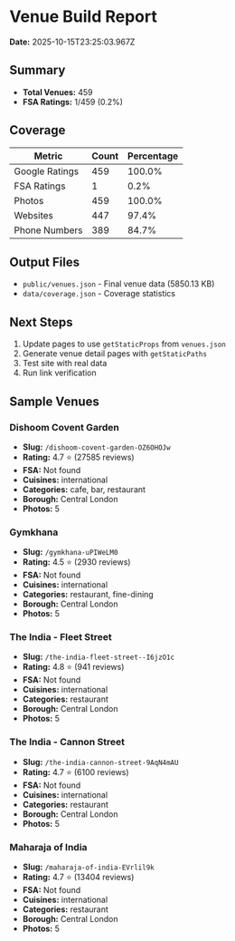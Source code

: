# Venue Build Report

**Date:** 2025-10-15T23:25:03.967Z

## Summary
- **Total Venues:** 459
- **FSA Ratings:** 1/459 (0.2%)

## Coverage

| Metric | Count | Percentage |
|--------|-------|------------|
| Google Ratings | 459 | 100.0% |
| FSA Ratings | 1 | 0.2% |
| Photos | 459 | 100.0% |
| Websites | 447 | 97.4% |
| Phone Numbers | 389 | 84.7% |

## Output Files
- `public/venues.json` - Final venue data (5850.13 KB)
- `data/coverage.json` - Coverage statistics

## Next Steps
1. Update pages to use `getStaticProps` from `venues.json`
2. Generate venue detail pages with `getStaticPaths`
3. Test site with real data
4. Run link verification

## Sample Venues


### Dishoom Covent Garden
- **Slug:** `/dishoom-covent-garden-OZ6OHOJw`
- **Rating:** 4.7 ⭐ (27585 reviews)
- **FSA:** Not found
- **Cuisines:** international
- **Categories:** cafe, bar, restaurant
- **Borough:** Central London
- **Photos:** 5


### Gymkhana
- **Slug:** `/gymkhana-uPIWeLM0`
- **Rating:** 4.5 ⭐ (2930 reviews)
- **FSA:** Not found
- **Cuisines:** international
- **Categories:** restaurant, fine-dining
- **Borough:** Central London
- **Photos:** 5


### The India - Fleet Street
- **Slug:** `/the-india-fleet-street--I6jzO1c`
- **Rating:** 4.8 ⭐ (941 reviews)
- **FSA:** Not found
- **Cuisines:** international
- **Categories:** restaurant
- **Borough:** Central London
- **Photos:** 5


### The India - Cannon Street
- **Slug:** `/the-india-cannon-street-9AqN4mAU`
- **Rating:** 4.7 ⭐ (6100 reviews)
- **FSA:** Not found
- **Cuisines:** international
- **Categories:** restaurant
- **Borough:** Central London
- **Photos:** 5


### Maharaja of India
- **Slug:** `/maharaja-of-india-EVrlil9k`
- **Rating:** 4.7 ⭐ (13404 reviews)
- **FSA:** Not found
- **Cuisines:** international
- **Categories:** restaurant
- **Borough:** Central London
- **Photos:** 5

